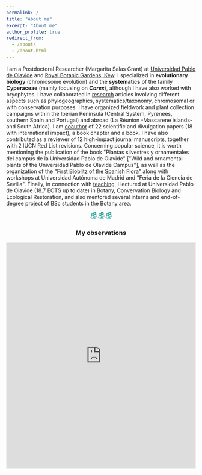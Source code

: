 ```yaml
---
permalink: /
title: "About me"
excerpt: "About me"
author_profile: true
redirect_from: 
  - /about/
  - /about.html
---
```


I am a Postdoctoral Researcher (Margarita Salas Grant) at [Universidad Pablo de Olavide](https://www.upo.es/) and [Royal Botanic Gardens, Kew](https://www.kew.org/science). I specialized in **evolutionary biology** (chromosome evolution) and the **systematics** of the family **Cyperaceae** (mainly focusing on ***Carex***), although I have also worked with bryophytes. I have collaborated in [research](research) articles involving different aspects such as phylogeographics, systematics/taxonomy, chromosomal or with conservation purposes. I have organized fieldwork and plant collection campaigns within the Iberian Peninsula (Central System, Pyrenees, southern Spain and Portugal) and abroad (La Réunion -Mascarene islands- and South Africa).
I am [coauthor](publications) of 22 scientific and divulgation papers (18 with international impact), a book chapter and a book. I have also contributed as a reviewer of 12 high-impact journal manuscripts, together with 2 IUCN Red List revisions. Concerning popular science, it is worth mentioning the publication of the book "Plantas silvestres y ornamentales del campus de la Universidad Pablo de Olavide" ["Wild and ornamental plants of the Universidad Pablo de Olavide Campus"], as well as the organization of the ["First Bioblitz of the Spanish Flora"](https://www.inaturalist.org/projects/i-biomaraton-de-flora-espanola) along with workshops at Universidad Autónoma de Madrid and "Feria de la Ciencia de Sevilla". Finally, in connection with [teaching](teaching), I lectured at Universidad Pablo de Olavide (18.7 ECTS up to date) in Botany, Convervation Biology and Ecological Restoration, and also mentored several interns and end-of-degree project of BSc students in the Botany area.

<center>

<img src='/images/android-chrome-192x192.png' width="20"><img src='/images/android-chrome-192x192.png' width="20"><img src='/images/android-chrome-192x192.png' width="20">
<br/>
<h3> My observations</h3>
<iframe src="https://www.inaturalist.org/observations/map?user_id=jimarcor#2/0/0" width="100%" height="600" frameborder="no" border="0" marginwidth="0" marginheight="0"></iframe

</center>

